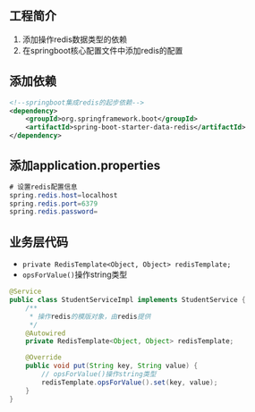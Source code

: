 ## 工程简介
1. 添加操作redis数据类型的依赖
2. 在springboot核心配置文件中添加redis的配置


## 添加依赖
```xml
<!--springboot集成redis的起步依赖-->
<dependency>
    <groupId>org.springframework.boot</groupId>
    <artifactId>spring-boot-starter-data-redis</artifactId>
</dependency>
```

## 添加application.properties
```java
# 设置redis配置信息
spring.redis.host=localhost
spring.redis.port=6379
spring.redis.password=
```

## 业务层代码
- `private RedisTemplate<Object, Object> redisTemplate;`
- `opsForValue()`操作string类型
```java
@Service
public class StudentServiceImpl implements StudentService {
    /**
     * 操作redis的模版对象，由redis提供
     */
    @Autowired
    private RedisTemplate<Object, Object> redisTemplate;

    @Override
    public void put(String key, String value) {
        // opsForValue()操作string类型
        redisTemplate.opsForValue().set(key, value);
    }
}
```






